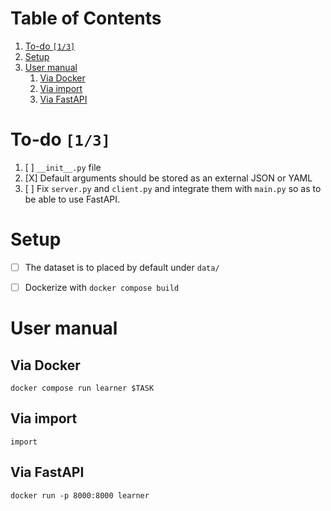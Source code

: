 
# Table of Contents

1.  [To-do <code>[1/3]</code>](#org856c8f7)
2.  [Setup](#org8a95e36)
3.  [User manual](#orgb56ba0e)
    1.  [Via Docker](#org0523a0f)
    2.  [Via import](#orgd7f955c)
    3.  [Via FastAPI](#orgdf9864f)



<a id="org856c8f7"></a>

# To-do <code>[1/3]</code>

1.  [ ] `__init__.py` file
2.  [X] Default arguments should be stored as an external JSON or YAML
3.  [ ] Fix `server.py` and `client.py` and integrate them with `main.py` so as to be able to use FastAPI.


<a id="org8a95e36"></a>

# Setup

-   [ ] The dataset is to placed by default under `data/`
-   [ ] Dockerize with `docker compose build`


<a id="orgb56ba0e"></a>

# User manual


<a id="org0523a0f"></a>

## Via Docker

    docker compose run learner $TASK


<a id="orgd7f955c"></a>

## Via import

    import


<a id="orgdf9864f"></a>

## Via FastAPI

    docker run -p 8000:8000 learner

